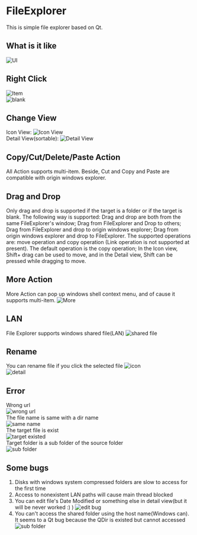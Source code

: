 # FileExplorer

This is simple file explorer based on Qt.

## What is it like

![UI](ReadMeImage/1.png)    

## Right Click
![Item](ReadMeImage/2.png)    
![blank](ReadMeImage/3.png)                            

## Change View
Icon View:
![Icon View](ReadMeImage/4.png)    
Detail View(sortable):
![Detail View](ReadMeImage/5.png)    
## Copy/Cut/Delete/Paste Action

All Action supports multi-item. Beside, Cut and Copy and Paste are compatible with origin windows explorer.

## Drag and Drop
Only drag and drop is supported if the target is a folder or if the target is blank. The following way is supported: Drag and drop are both from the same FileExplorer's window; Drag from FileExplorer and Drop to others; Drag from FileExplorer and drop to origin windows explorer; Drag from origin windows explorer and drop to FileExplorer. The supported operations are: move operation and copy operation (Link operation is not supported at present). The default operation is the copy operation; In the Icon view, Shift+ drag can be used to move, and in the Detail view, Shift can be pressed while dragging to move.

## More Action
More Action can pop up windows shell context menu, and of cause it supports multi-item.
![More](ReadMeImage/7.png)    

## LAN

File Explorer supports windows shared file(LAN)
![shared file](ReadMeImage/8.png)     

## Rename
You can rename file if you click the selected file
![icon](ReadMeImage/13.png)    
![detail](ReadMeImage/14.png)   


## Error
Wrong url   
![wrong url](ReadMeImage/6.png)   
The file name is same with a dir name   
![same name](ReadMeImage/10.png)   
The target file is exist   
![target existed](ReadMeImage/11.png)   
Target folder is a sub folder of the source folder   
![sub folder](ReadMeImage/12.png)   


## Some bugs
1. Disks with windows system compressed folders are slow to access for the first time
2. Access to nonexistent LAN paths will cause main thread blocked
3. You can edit file's Date Modified or something else in detail view(but it will be never worked :) )
![edit bug](ReadMeImage/16.png)   
4. You can't access the shared folder using the host name(Windows can). It seems to a Qt bug because the QDir is existed but cannot accessed
![sub folder](ReadMeImage/17.png)   
